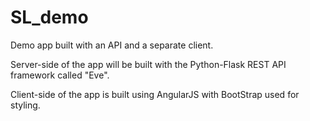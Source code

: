 SL_demo
=======

Demo app built with an API and a separate client.

Server-side of the app will be built with the Python-Flask REST API framework called "Eve".

Client-side of the app is built using AngularJS with BootStrap used for styling.
